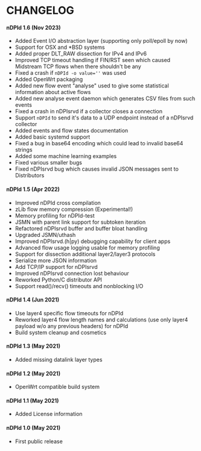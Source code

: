 # CHANGELOG

#### nDPId 1.6 (Nov 2023)

 - Added Event I/O abstraction layer (supporting only poll/epoll by now)
 - Support for OSX and *BSD systems
 - Added proper DLT_RAW dissection for IPv4 and IPv6
 - Improved TCP timeout handling if FIN/RST seen which caused Midstream TCP flows when there shouldn't be any
 - Fixed a crash if `nDPId -o value=''` was used
 - Added OpenWrt packaging
 - Added new flow event "analyse" used to give some statistical information about active flows
 - Added new analyse event daemon which generates CSV files from such events
 - Fixed a crash in nDPIsrvd if a collector closes a connection
 - Support `nDPId` to send it's data to a UDP endpoint instead of a nDPIsrvd collector
 - Added events and flow states documentation
 - Added basic systemd support
 - Fixed a bug in base64 encoding which could lead to invalid base64 strings
 - Added some machine learning examples
 - Fixed various smaller bugs
 - Fixed nDPIsrvd bug which causes invalid JSON messages sent to Distributors

#### nDPId 1.5 (Apr 2022)

 - Improved nDPId cross compilation
 - zLib flow memory compression (Experimental!)
 - Memory profiling for nDPId-test
 - JSMN with parent link support for subtoken iteration
 - Refactored nDPIsrvd buffer and buffer bloat handling
 - Upgraded JSMN/uthash
 - Improved nDPIsrvd.(h|py) debugging capability for client apps
 - Advanced flow usage logging usable for memory profiling
 - Support for dissection additional layer2/layer3 protocols
 - Serialize more JSON information
 - Add TCP/IP support for nDPIsrvd
 - Improved nDPIsrvd connection lost behaviour
 - Reworked Python/C distributor API
 - Support read()/recv() timeouts and nonblocking I/O


#### nDPId 1.4 (Jun 2021)

 - Use layer4 specific flow timeouts for nDPId
 - Reworked layer4 flow length names and calculations (use only layer4 payload w/o any previous headers) for nDPId
 - Build system cleanup and cosmetics


#### nDPId 1.3 (May 2021)

 - Added missing datalink layer types


#### nDPId 1.2 (May 2021)

 - OpenWrt compatible build system


#### nDPId 1.1 (May 2021)

 - Added License information


#### nDPId 1.0 (May 2021)

 - First public release
